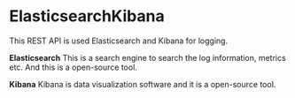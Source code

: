 # ElasticsearchKibana
This REST API is used Elasticsearch and Kibana for logging.
<br/>

**Elasticsearch** This is a search engine to search the log information, metrics etc. And this is a open-source tool.
<br/>

**Kibana** Kibana is data visualization software and it is a open-source tool.
